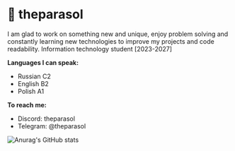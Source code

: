 # 📢 theparasol

I am glad to work on something new and unique, enjoy problem solving and constantly learning new technologies to improve my projects and code readability.
Information technology student [2023-2027]

**Languages I can speak:**
- Russian C2
- English B2
- Polish A1

**To reach me:**
- Discord: theparasol
- Telegram: @theparasol


![Anurag's GitHub stats](https://github-readme-stats.vercel.app/api?username=fodded&count_private=true)
